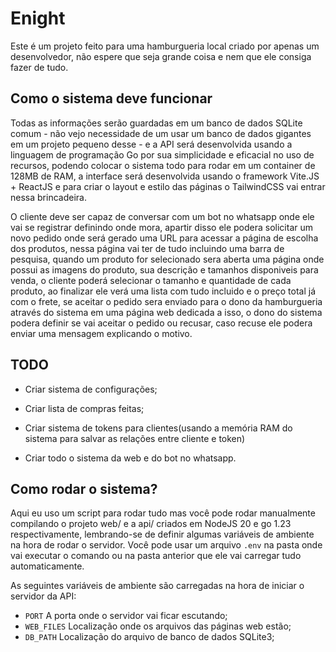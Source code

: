 # Enight

Este é um projeto feito para uma hamburgueria local criado por apenas um desenvolvedor,
não espere que seja grande coisa e nem que ele consiga fazer de tudo.

## Como o sistema deve funcionar

Todas as informações serão guardadas em um banco de dados SQLite comum - não
vejo necessidade de um usar um banco de dados gigantes em um projeto pequeno
desse - e a API será desenvolvida usando a linguagem de programação Go por sua
simplicidade e eficacial no uso de recursos, podendo colocar o sistema todo
para rodar em um container de 128MB de RAM, a interface será desenvolvida
usando o framework Vite.JS + ReactJS e para criar o layout e estilo das páginas
o TailwindCSS vai entrar nessa brincadeira.

O cliente deve ser capaz de conversar com um bot no whatsapp onde ele vai se
registrar definindo onde mora, apartir disso ele podera solicitar um novo
pedido onde será gerado uma URL para acessar a página de escolha dos produtos,
nessa página vai ter de tudo incluindo uma barra de pesquisa, quando um produto
for selecionado sera aberta uma página onde possui as imagens do produto, sua
descrição e tamanhos disponiveis para venda, o cliente poderá selecionar o
tamanho e quantidade de cada produto, ao finalizar ele verá uma lista com tudo
incluido e o preço total já com o frete, se aceitar o pedido sera enviado para
o dono da hamburgueria através do sistema em uma página web dedicada a isso, o
dono do sistema podera definir se vai aceitar o pedido ou recusar, caso recuse
ele podera enviar uma mensagem explicando o motivo.

## TODO

  - Criar sistema de configurações;
  - Criar lista de compras feitas;
  - Criar sistema de tokens para clientes(usando a memória RAM do sistema para
    salvar as relações entre cliente e token)

  - Criar todo o sistema da web e do bot no whatsapp.


## Como rodar o sistema?

Aqui eu uso um script para rodar tudo mas você pode rodar manualmente
compilando o projeto web/ e a api/ criados em NodeJS 20 e go 1.23
respectivamente, lembrando-se de definir algumas variáveis de ambiente na hora
de rodar o servidor. Você pode usar um arquivo `.env` na pasta onde vai
executar o comando ou na pasta anterior que ele vai carregar tudo
automaticamente.

As seguintes variáveis de ambiente são carregadas na hora de iniciar o servidor
da API:

  - `PORT` A porta onde o servidor vai ficar escutando;
  - `WEB_FILES` Localização onde os arquivos das páginas web estão;
  - `DB_PATH` Localização do arquivo de banco de dados SQLite3;